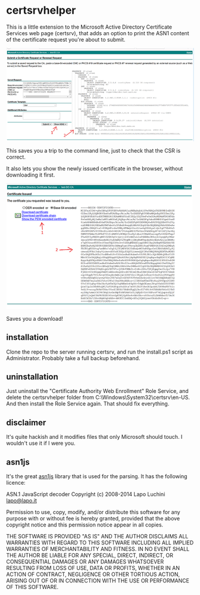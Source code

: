 certsrvhelper
======

This is a little extension to the Microsoft Active Directory Certificate Services web page (certsrv), that adds an option to print the ASN1 content of the certificate request you're about to submit.

![bilde](https://raw.githubusercontent.com/magnuswatn/certsrvhelper/master/picture.png)

This saves you a trip to the command line, just to check that the CSR is correct.

It also lets you show the newly issued certificate in the browser, without downloading it first.

![bilde2](https://raw.githubusercontent.com/magnuswatn/certsrvhelper/master/picture2.png)

Saves you a download!

## installation

Clone the repo to the server running certsrv, and run the install.ps1 script as Administrator. Probably take a full backup beforehand.

## uninstallation

Just uninstall the "Certificate Authority Web Enrollment" Role Service, and delete the certsrvhelper folder from C:\Windows\System32\certsrv\en-US. And then install the Role Service again. That should fix everything.

## disclaimer

It's quite hackish and it modifies files that only Microsoft should touch. I wouldn't use it if I were you.

## asn1js

It's the great [asn1js](https://lapo.it/asn1js/) library that is used for the parsing. It has the following licence:

ASN.1 JavaScript decoder Copyright (c) 2008-2014 Lapo Luchini <lapo@lapo.it>

Permission to use, copy, modify, and/or distribute this software for any purpose with or without fee is hereby granted, provided that the above copyright notice and this permission notice appear in all copies.

THE SOFTWARE IS PROVIDED "AS IS" AND THE AUTHOR DISCLAIMS ALL WARRANTIES WITH REGARD TO THIS SOFTWARE INCLUDING ALL IMPLIED WARRANTIES OF MERCHANTABILITY AND FITNESS. IN NO EVENT SHALL THE AUTHOR BE LIABLE FOR ANY SPECIAL, DIRECT, INDIRECT, OR CONSEQUENTIAL DAMAGES OR ANY DAMAGES WHATSOEVER RESULTING FROM LOSS OF USE, DATA OR PROFITS, WHETHER IN AN ACTION OF CONTRACT, NEGLIGENCE OR OTHER TORTIOUS ACTION, ARISING OUT OF OR IN CONNECTION WITH THE USE OR PERFORMANCE OF THIS SOFTWARE.
